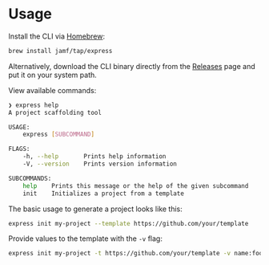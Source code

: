 # Usage

Install the CLI via [Homebrew](https://brew.sh):
```sh
brew install jamf/tap/express
```
Alternatively, download the CLI binary directly from the [Releases](https://github.com/jamf/express/releases) page and put it on your system path.

View available commands:
```sh
❯ express help
A project scaffolding tool

USAGE:
    express [SUBCOMMAND]

FLAGS:
    -h, --help       Prints help information
    -V, --version    Prints version information

SUBCOMMANDS:
    help    Prints this message or the help of the given subcommand
    init    Initializes a project from a template
```

The basic usage to generate a project looks like this:
```sh
express init my-project --template https://github.com/your/template
```

Provide values to the template with the `-v` flag:
```sh
express init my-project -t https://github.com/your/template -v name:foo -v version:1.0.0
```
